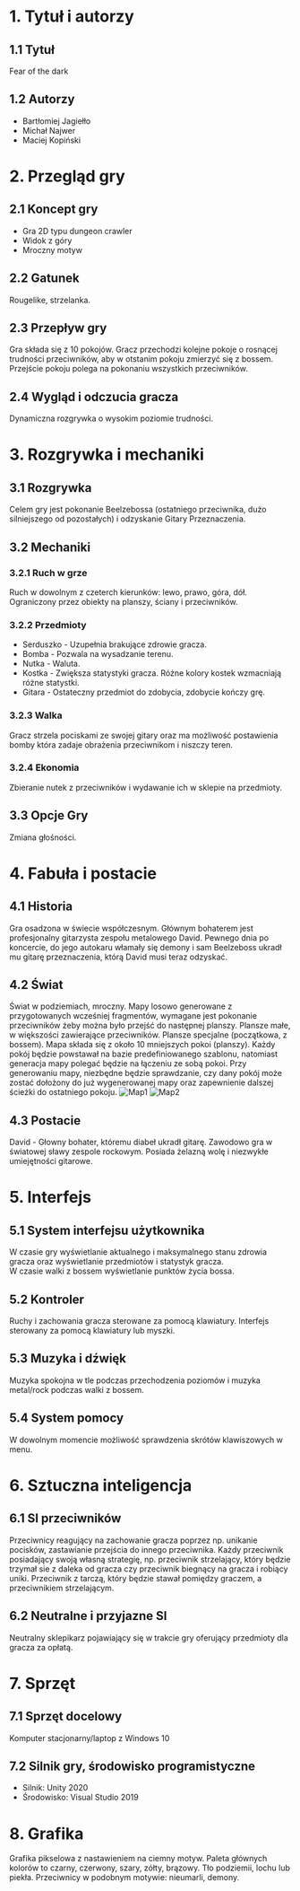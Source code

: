 # 1. Tytuł i autorzy
## 1.1 Tytuł
  Fear of the dark
  
## 1.2 Autorzy
   - Bartłomiej Jagiełło
   - Michał Najwer
   - Maciej Kopiński

# 2. Przegląd gry
## 2.1 Koncept gry
  - Gra 2D typu dungeon crawler
  - Widok z góry
  - Mroczny motyw

## 2.2 Gatunek
  Rougelike, strzelanka.
  
## 2.3 Przepływ gry
  Gra składa się z 10 pokojów. Gracz przechodzi kolejne pokoje o rosnącej trudności przeciwników, aby w otstanim pokoju zmierzyć się z bossem. Przejście pokoju polega na pokonaniu wszystkich przeciwników.

## 2.4 Wygląd i odczucia gracza
  Dynamiczna rozgrywka o wysokim poziomie trudności.

# 3. Rozgrywka i mechaniki
## 3.1 Rozgrywka
  Celem gry jest pokonanie Beelzebossa (ostatniego przeciwnika, dużo silniejszego od pozostałych) i odzyskanie Gitary Przeznaczenia.

## 3.2 Mechaniki
### 3.2.1 Ruch w grze
  Ruch w dowolnym z czeterch kierunków: lewo, prawo, góra, dół. Ograniczony przez obiekty na planszy, ściany i przeciwników.
  
### 3.2.2 Przedmioty
  - Serduszko - Uzupełnia brakujące zdrowie gracza.
  - Bomba - Pozwala na wysadzanie terenu.
  - Nutka - Waluta.
  - Kostka - Zwiększa statystyki gracza. Różne kolory kostek wzmacniają różne statystki.
  - Gitara - Ostateczny przedmiot do zdobycia, zdobycie kończy grę.

### 3.2.3 Walka
  Gracz strzela pociskami ze swojej gitary oraz ma możliwość postawienia bomby która zadaje obrażenia przeciwnikom i niszczy teren.

### 3.2.4 Ekonomia
  Zbieranie nutek z przeciwników i wydawanie ich w sklepie na przedmioty.

## 3.3 Opcje Gry
  Zmiana głośności.
  
# 4. Fabuła i postacie
## 4.1 Historia
  Gra osadzona w świecie współczesnym. Głównym bohaterem jest profesjonalny gitarzysta zespołu metalowego David. Pewnego dnia po koncercie, do jego autokaru włamały się demony i sam Beelzeboss ukradł mu gitarę przeznaczenia, którą David musi teraz odzyskać.

## 4.2 Świat
  Świat w podziemiach, mroczny. Mapy losowo generowane z przygotowanych wcześniej fragmentów, wymagane jest pokonanie przeciwników żeby można było przejść do następnej planszy.
  Plansze małe, w większości zawierające przeciwników. Plansze specjalne (początkowa, z bossem).
  Mapa składa się z około 10 mniejszych pokoi (planszy). Każdy pokój będzie powstawał na bazie predefiniowanego szablonu, natomiast generacja mapy polegać będzie na łączeniu ze sobą pokoi. Przy generowaniu mapy, niezbędne będzie sprawdzanie, czy dany pokój może zostać dołożony do już wygenerowanej mapy oraz zapewnienie dalszej ścieżki do ostatniego pokoju.
  ![Map1](https://github.com/najwi/fear-of-the-dark/blob/main/screenshots/map1.png) ![Map2](https://github.com/najwi/fear-of-the-dark/blob/main/screenshots/map2.png)
  
## 4.3 Postacie
  David - Głowny bohater, któremu diabeł ukradł gitarę. Zawodowo gra w światowej sławy zespole rockowym. Posiada żelazną wolę i niezwykłe umiejętności gitarowe.

# 5. Interfejs
## 5.1 System interfejsu użytkownika
  W czasie gry wyświetlanie aktualnego i maksymalnego stanu zdrowia gracza oraz wyświetlanie przedmiotów i statystyk gracza. <br />
  W czasie walki z bossem wyświetlanie punktów życia bossa.

## 5.2 Kontroler
  Ruchy i zachowania gracza sterowane za pomocą klawiatury. Interfejs sterowany za pomocą klawiatury lub myszki.
  
## 5.3 Muzyka i dźwięk
  Muzyka spokojna w tle podczas przechodzenia poziomów i muzyka metal/rock podczas walki z bossem.

## 5.4 System pomocy
  W dowolnym momencie możliwość sprawdzenia skrótów klawiszowych w menu.

# 6. Sztuczna inteligencja
## 6.1 SI przeciwników
  Przeciwnicy reagujący na zachowanie gracza poprzez np. unikanie pocisków, zastawianie przejścia do innego przeciwnika.
Każdy przeciwnik posiadający swoją własną strategię, np. przeciwnik strzelający, który będzie trzymał sie z daleka od gracza
czy przeciwnik biegnący na gracza i robiący uniki. Przeciwnik z tarczą, który będzie stawał pomiędzy graczem, a przeciwnikiem strzelającym.

## 6.2 Neutralne i przyjazne SI
  Neutralny sklepikarz pojawiający się w trakcie gry oferujący przedmioty dla gracza za opłatą.

# 7. Sprzęt
## 7.1 Sprzęt docelowy
  Komputer stacjonarny/laptop z Windows 10

## 7.2 Silnik gry, środowisko programistyczne
  - Silnik: Unity 2020  
  - Środowisko: Visual Studio 2019

# 8. Grafika
  Grafika pikselowa z nastawieniem na ciemny motyw. Paleta głównych kolorów to czarny, czerwony, szary, zółty, brązowy.
Tło podziemii, lochu lub piekła. Przeciwnicy w podobnym motywie: nieumarli, demony.
